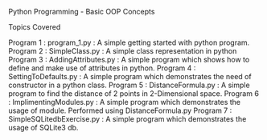 Python Programming  - Basic OOP Concepts

Topics Covered

Program 1 : program_1.py         : A simple getting started with python program.
Program 2 : SimpleClass.py       : A simple class representation in python
Program 3 : AddingAttributes.py  : A simple program which shows how to define and make use of attributes in python.
Program 4 : SettingToDefaults.py : A simple program which demonstrates the need of constructor in a python class.
Program 5 : DistanceFormula.py   : A simple program to find the distance of 2 points in 2-Dimensional space.
Program 6 : ImplimentingModules.py : A simple program which demonstrates the usage of module. Performed using DistanceFormula.py
Program 7 : SimpleSQLitedbExercise.py : A simple program which demonstrates the usage of SQLite3 db.
